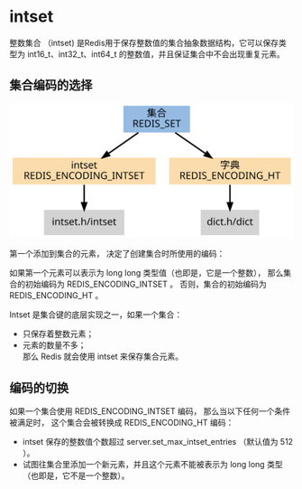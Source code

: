 # intset

整数集合 （intset) 是Redis用于保存整数值的集合抽象数据结构，它可以保存类型为 int16_t、int32_t、int64_t 的整数值，并且保证集合中不会出现重复元素。

## 集合编码的选择

![avatar](../images/set.svg)

第一个添加到集合的元素， 决定了创建集合时所使用的编码：

如果第一个元素可以表示为 long long 类型值（也即是，它是一个整数）， 那么集合的初始编码为 REDIS_ENCODING_INTSET 。
否则，集合的初始编码为 REDIS_ENCODING_HT 。

Intset 是集合键的底层实现之一，如果一个集合：

* 只保存着整数元素；
* 元素的数量不多；  
那么 Redis 就会使用 intset 来保存集合元素。

## 编码的切换

如果一个集合使用 REDIS_ENCODING_INTSET 编码， 那么当以下任何一个条件被满足时， 这个集合会被转换成 REDIS_ENCODING_HT 编码：

* intset 保存的整数值个数超过 server.set_max_intset_entries （默认值为 512 ）。
* 试图往集合里添加一个新元素，并且这个元素不能被表示为 long long 类型（也即是，它不是一个整数）。

